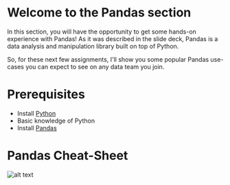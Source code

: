 # Welcome to the Pandas section

In this section, you will have the opportunity to get some hands-on experience with Pandas! As it was described in the slide deck, Pandas is a data analysis and manipulation library built on top of Python. 

So, for these next few assignments, I'll show you some popular Pandas use-cases you can expect to see on any data team you join.

# Prerequisites
- Install [Python](https://www.python.org/downloads/)
- Basic knowledge of Python
- Install [Pandas](https://pandas.pydata.org/docs/getting_started/install.html)

# Pandas Cheat-Sheet
![alt text](https://github.com/mturner49/data-engineering/blob/main/assignments/module_two/pandas/img/pandas-cheat-sheet-fixed.jpg?raw=true)